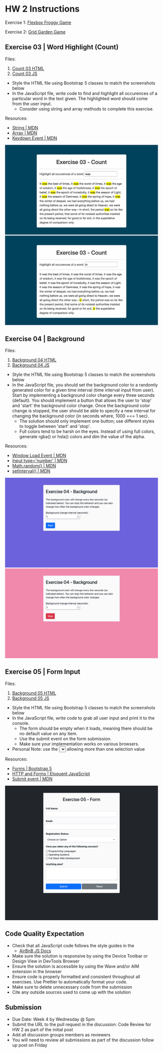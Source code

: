 # HW 2 Instructions

Exercise 1: [Flexbox Froggy Game](https://flexboxfroggy.com/)

Exercise 2: [Grid Garden Game](https://cssgridgarden.com/)

## Exercise 03 | Word Highlight (Count)

Files:

1. [Count 03 HTML](./03-count.html)
2. [Count 03 JS](./03-count.js)

- Style the HTML file using Bootstrap 5 classes to match the screenshots below
- In the JavaScript file, write code to find and highlight all occurences of a particular word in the text given. The highlighted word should come from the user input.
  - Consider using string and array methods to complete this exercise.

Resources:

- [String | MDN](https://developer.mozilla.org/en-US/docs/Web/JavaScript/Reference/Global_Objects/String)
- [Array | MDN](https://developer.mozilla.org/en-US/docs/Web/JavaScript/Reference/Global_Objects/Array)
- [Keydown Event | MDN](https://developer.mozilla.org/en-US/docs/Web/API/Element/keydown_event)

![img-1](./assets/hw2-e3-img1.jpg)
![img-2](./assets/hw2-e3-img2.jpg)

## Exercise 04 | Background

Files:

1. [Background 04 HTML](./04-background.html)
2. [Background 04 JS](./04-background.js)

- Style the HTML file using Bootstrap 5 classes to match the screenshots below
- In the JavaScript file, you should set the background color to a randomly generated color for a given time interval (time interval input from user). Start by implementing a background color change every three seconds (default). You should implement a button that allows the user to 'stop' and 'start' the background color change. Once the background color change is stopped, the user should be able to specify a new interval for changing the background color (in seconds where, 1000 === 1 sec).
  - The solution should only implement one button; use different styles to toggle between 'start' and 'stop'.
  - Full colors tend to be harsh on the eyes. Instead of using full colors, generate rgba() or hsla() colors and dim the value of the alpha.

Resources:

- [Window Load Event | MDN](https://developer.mozilla.org/en-US/docs/Web/API/Window/load_event)
- [Input type='number' | MDN](https://developer.mozilla.org/en-US/docs/Web/HTML/Element/input/number)
- [Math.random() | MDN](https://developer.mozilla.org/en-US/docs/Web/JavaScript/Reference/Global_Objects/Math/random)
- [setInterval() | MDN](https://developer.mozilla.org/en-US/docs/Web/API/setInterval)

![img-1](./assets/hw2-e4-img1.jpg)
![img-2](./assets/hw2-e4-img2.jpg)

## Exercise 05 | Form Input

Files:

1. [Background 05 HTML](./05-form.html)
2. [Background 05 JS](./05-form.js)

- Style the HTML file using Bootstrap 5 classes to match the screenshots below
- In the JavaScript file, write code to grab all user input and print it to the console.
  - The form should be empty when it loads, meaning there should be no default value on any item.
  - Use the submit event on the form submission.
  - Make sure your implementation works on various browsers.
- Personal Note: use the <select> [box] </select> allowing more than one selection value

Resources:

- [Forms | Bootstrap 5](https://getbootstrap.com/docs/5.0/forms/overview/)
- [HTTP and Forms | Eloquent JavaScript](https://eloquentjavascript.net/18_http.html)
- [Submit event | MDN](https://developer.mozilla.org/en-US/docs/Web/API/HTMLFormElement/submit_event)

![img-1](./assets/hw2-e5-img1.jpg)

## Code Quality Expectation

- Check that all JavaScript code follows the style guides in the
  - [AirBnB JS Docs](https://github.com/airbnb/javascript)
- Make sure the solution is responsive by using the Device Toolbar or Design View in DevTools Browser
- Ensure the solution is accessible by using the Wave and/or AIM extension in the browser
- Ensure code is properly formatted and consistent throughout all exercises. Use Prettier to automatically format your code.
- Make sure to delete unnecessary code from the submission
- Cite any outside sources used to come up with the solution

## Submission

- Due Date: Week 4 by Wednesday @ 5pm
- Submit the URL to the pull request in the discussion: Code Review for HW 2 as part of the initial post
- Add all discussion groups members as reviewers
- You will need to review all submissions as part of the discussion follow up post on Friday
